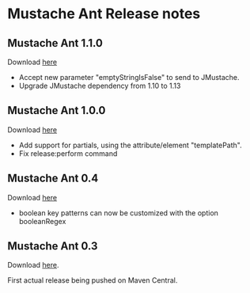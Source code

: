 Mustache Ant Release notes
==========================

Mustache Ant 1.1.0
-------------------------

Download [here](http://search.maven.org/remotecontent?filepath=com/github/patjlm/mustache-ant/1.1.0/mustache-ant-1.1.0.jar)

* Accept new parameter "emptyStringIsFalse" to send to JMustache.
* Upgrade JMustache dependency from 1.10 to 1.13

Mustache Ant 1.0.0
-------------------------

Download [here](http://search.maven.org/remotecontent?filepath=com/github/patjlm/mustache-ant/1.0.0/mustache-ant-1.0.0.jar)

* Add support for partials, using the attribute/element "templatePath".
* Fix release:perform command

Mustache Ant 0.4
-------------------------

Download [here](http://search.maven.org/remotecontent?filepath=com/github/patjlm/mustache-ant/0.4/mustache-ant-0.4.jar)

* boolean key patterns can now be customized with the option booleanRegex

Mustache Ant 0.3
----------------

Download [here](http://search.maven.org/remotecontent?filepath=com/github/patjlm/mustache-ant/0.3/mustache-ant-0.3.jar).

First actual release being pushed on Maven Central.